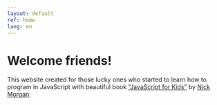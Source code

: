 ```yaml
---
layout: default
ref: home
lang: en
---
```


# Welcome friends!

This website created for those lucky ones who started to learn how to program in JavaScript with beautiful book [“JavaScript for Кids”](https://www.nostarch.com/javascriptforkids) by [Nick Morgan](https://github.com/skilldrick).
